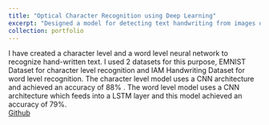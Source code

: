 ```yaml
---
title: "Optical Character Recognition using Deep Learning"
excerpt: "Designed a model for detecting text handwriting from images of texts. Worked in keras using Convolutional Neural Networks(CNN) and Long Short Term Memory(LSTM) cells. <br/> [Github](https://github.com/vatsalg29/Optical-Character-Recognition-using-Deep-Learning) <br/><img src='/images/ocrpicss.jpg' width='250' height='250'>"
collection: portfolio
---
```


I have created a character level and a word level neural network to recognize hand-written text. I used 2
datasets for this purpose, EMNIST Dataset for character level recognition and IAM Handwriting
Dataset for word level recognition. The character level model uses a CNN architecture and achieved
an accuracy of 88% . The word level model uses a CNN architecture which feeds into a LSTM layer
and this model achieved an accuracy of 79%. <br/>
[Github](https://github.com/vatsalg29/Optical-Character-Recognition-using-Deep-Learning)
